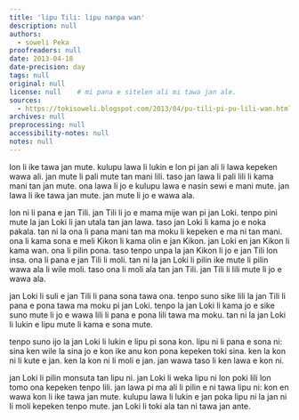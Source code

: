 ```yaml
---
title: 'lipu Tili: lipu nanpa wan'
description: null
authors:
  - soweli Peka
proofreaders: null
date: 2013-04-18
date-precision: day
tags: null
original: null
license: null    # mi pana e sitelen ali mi tawa jan ale.
sources:
  - https://tokisoweli.blogspot.com/2013/04/pu-tili-pi-pu-lili-wan.html
archives: null
preprocessing: null
accessibility-notes: null
notes: null
---
```


lon li ike tawa jan mute. kulupu lawa li lukin e lon pi jan ali li lawa kepeken wawa ali. jan mute li pali mute tan mani lili. taso jan lawa li pali lili li kama mani tan jan mute. ona lawa li jo e kulupu lawa e nasin sewi e mani mute. jan lawa li ike tawa jan mute. jan mute li jo e wawa ala.

lon ni li pana e jan Tili. jan Tili li jo e mama mije wan pi jan Loki. tenpo pini mute la jan Loki li jan utala tan jan lawa. taso jan Loki li kama jo e noka pakala. tan ni la ona li pana mani tan ma moku li kepeken e ma ni tan mani. ona li kama sona e meli Kikon li kama olin e jan Kikon. jan Loki en jan Kikon li kama wan. ona li pilin pona. taso tenpo unpa la jan Kikon li jo e jan Tili lon insa. ona li pana e jan Tili li moli. tan ni la jan Loki li pilin ike mute li pilin wawa ala li wile moli. taso ona li moli ala tan jan Tili. jan Tili li lili mute li jo e wawa ala.

jan Loki li suli e jan Tili li pana sona tawa ona. tenpo suno sike lili la jan Tili li pana e pona tawa ma moku pi jan Loki. tenpo la jan Loki li kama jo e sike suno mute li jo e wawa lili li pana e pona lili tawa ma moku. tan ni la jan Loki li lukin e lipu mute li kama e sona mute.

tenpo suno ijo la jan Loki li lukin e lipu pi sona kon. lipu ni li pana e sona ni: sina ken wile la sina jo e kon ike anu kon pona kepeken toki sina. ken la kon ni li kute e jan. ken la kon ni li moli e jan. jan wawa taso li ken lawa e kon ni.

jan Loki li pilin monsuta tan lipu ni. jan Loki li weka lipu ni lon poki lili lon tomo ona kepeken tenpo lili. jan lawa pi ma ali li pilin e ni tawa lipu ni: kon en wawa kon li ike tawa jan mute. kulupu lawa li lukin e jan poka lipu ni la jan ni li moli kepeken tenpo mute. jan Loki li toki ala tan ni tawa jan ante.

<!-- 

Comments from Kaliputra (2013-04-28):

pu Tili: pu lili wan I don’t like ‘pu’ for “bit of text”. I suspect the Islamicized Sonja wanted something for ‘sura’ and took over an old word she had forgotten what she meant to do with.
I keep reading ‘Tili’ as “Thyr” which may affect my readings more than a little bit.
lon li ike tawa jan mute. kulupu lawa li lukin e lon pi jan ali li lawa kepeken wawa ali. jan mute li pali mute [tan] tawa mani lili. taso jan lawa li pali lili li kama mani tan jan mute. ona lawa li jo e kulupu lawa e nasin sewi e mani mute. jan lawa li ike tawa jan mute. jan mute li jo e wawa ala.

lon ni li pana e jan Tili. Nice! jan Tili li jo e mama mije wan pi jan Loki. Had one father of Loki? Do you mean his father – or one of his fathers -- was Loki? Or that his father was the same as Loki’s? better ways to do either of these. tenpo pini mute la jan Loki li jan utala tan pi/tawa jan lawa. taso jan Loki li kama jo e noka pakala. I worry about this idiom, which is good English but not very sensible tan ni la ona li pana E mani tan ? tawa? ma moku li kepeken e ma ni tan ?tawa?mani. This is just unclear. Using ‘esun’ might help, but not muc. I get that he paid for a garden and used it to make money, but I would have used ‘tawa’ in both places in that case. ona li kama sona e meli Kikon li kama olin e jan Kikon. jan Loki en jan Kikon li kama wan. ona li pilin pona. taso tenpo unpa la jan Kikon li jo e jan Tili lon insa. On the first occasion? ona li pana e jan Tili li kama moli. tan ni la jan Loki li pilin ike mute li pilin wawa ala li wile moli. taso ona li moli ala tan jan Tili. jan Tili li lili mute li jo e wawa ala. here could definitely do without ‘jo e’

jan Loki li suli e jan Tili li pana E sona tawa ona. tenpo suno sike lili la jan Tili li pana e pona tawa ma moku pi jan Loki. tenpo la jan Loki li kama jo e sike suno mute li [jo e] wawa lili li pana e pona lili tawa ma moku. tan ni la jan Loki li lukin e pu what does ‘pu’ mean here? He read lots of books? mute li kama [e] sona mute.

tenpo suno [ijo] la jan Loki li lukin e pu pi sona kon. pu ni li pana e sona ni: sina ken wile la sina jo e kon ike anu kon pona kepeken toki sina. ken la kon ni li kute e jan. ken la kon ni li moli e jan. jan wawa taso li ken lawa e kon ni.

jan Loki li ? pilin monsuta tan pu ni. jan Loki li weka E pu ni lon poki lili lon tomo ona kepeken tenpo lili. jan lawa pi ma ali li pilin e ni tawa pu ni: kon en wawa kon li ike tawa jan mute. kulupu lawa li lukin e jan PI poka pu ni la jan ni li moli kepeken tenpo mute. jan Loki li toki ala tan ni tawa jan ante. 

Sorry this doesn't do italics so my comments are badly interspersed. I'll do better next time.

-->